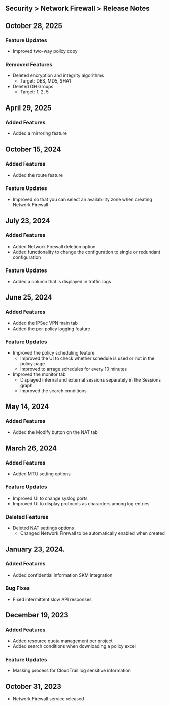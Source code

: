 ## Security > Network Firewall > Release Notes

## October 28, 2025

### Feature Updates

* Improved two-way policy copy

### Removed Features

* Deleted encryption and integrity algorithms
    * Target: DES, MD5, SHA1
* Deleted DH Groups
    * Target: 1, 2, 5

## April 29, 2025

### Added Features

* Added a mirroring feature

## October 15, 2024

### Added Features

* Added the route feature

### Feature Updates

* Improved so that you can select an availability zone when creating Network Firewall 

## July 23, 2024

### Added Features

* Added Network Firewall deletion option
* Added functionality to change the configuration to single or redundant configuration

### Feature Updates

* Added a column that is displayed in traffic logs

## June 25, 2024

### Added Features

* Added the IPSec VPN main tab
* Added the per-policy logging  feature

### Feature Updates

* Improved the policy scheduling feature
    * Improved the UI to check whether schedule is used or not in the policy page
    * Improved to arrage schedules for every 10 minutes
* Improved the monitor tab
    * Displayed internal and external sessions separately in the Sessions graph
    * Improved the search conditions

## May 14, 2024
### Added Features

* Added the Modify button on the NAT tab

## March 26, 2024
### Added Features

* Added MTU setting options

### Feature Updates

* Improved UI to change syslog ports
* Improved UI to display protocols as characters among log entries

### Deleted Features

* Deleted NAT settings options
    * Changed Network Firewall to be automatically enabled when created
    
## January 23, 2024.
### Added Features

* Added confidential information SKM integration

### Bug Fixes

* Fixed intermittent slow API responses

## December 19, 2023
### Added Features

* Added resource quota management per project
* Added search conditions when downloading a policy excel

### Feature Updates

* Masking process for CloudTrail log sensitive information

## October 31, 2023
* Network Firewall service released